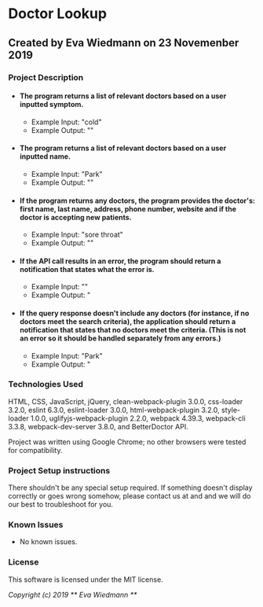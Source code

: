 # Doctor Lookup

## Created by Eva Wiedmann on 23 Novemenber 2019

### Project Description

* #### The program returns a list of relevant doctors based on a user inputted symptom.
  - Example Input: "cold"
  - Example Output: ""

* #### The program returns a list of relevant doctors based on a user inputted name.
  - Example Input: "Park"
  - Example Output: ""

* #### If the program returns any doctors, the program provides the doctor's: first name, last name, address, phone number, website and if the doctor is accepting new patients.
  - Example Input: "sore throat"
  - Example Output: ""

* #### If the API call results in an error, the program should return a notification that states what the error is.
  - Example Input: ""
  - Example Output: "

* #### If the query response doesn't include any doctors (for instance, if no doctors meet the search criteria), the application should return a notification that states that no doctors meet the criteria. (This is not an error so it should be handled separately from any errors.)
  - Example Input: "Park"
  - Example Output: "

### Technologies Used
HTML, CSS, JavaScript, jQuery, clean-webpack-plugin 3.0.0, css-loader 3.2.0, eslint 6.3.0, eslint-loader 3.0.0, html-webpack-plugin 3.2.0, style-loader 1.0.0, uglifyjs-webpack-plugin 2.2.0, webpack 4.39.3, webpack-cli 3.3.8, webpack-dev-server 3.8.0, and BetterDoctor API.

Project was written using Google Chrome; no other browsers were tested for compatibility.

### Project Setup instructions
There shouldn't be any special setup required. If something doesn't display correctly or goes wrong somehow, please contact us at <email> and <email> and we will do our best to troubleshoot for you.

### Known Issues
* No known issues.

### License
This software is licensed under the MIT license.

_Copyright (c) 2019 ** Eva Wiedmann **_
